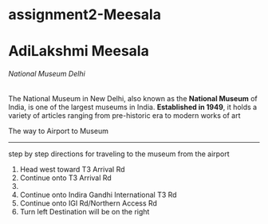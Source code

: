 # assignment2-Meesala
<h1>AdiLakshmi Meesala</h1>
<h6>National Museum Delhi</h6>
<p>The National Museum in New Delhi, also known as the <b>National Museum</b> of India, is one of the largest museums in India. <b>Established in 1949</b>, it holds a variety of articles ranging from pre-historic era to modern works of art
</p>

<p>The way to Airport to Museum</p>
<hr>
<p> step by step directions for traveling to the museum from the airport</p>
<ol>
   <li>Head west toward T3 Arrival Rd</li>
   <li>	Continue onto T3 Arrival Rd<li>
   <li>Continue onto Indira Gandhi International T3 Rd</li>
   <li>Continue onto IGI Rd/Northern Access Rd</li>
   <li>	Turn left Destination will be on the right</li>

<ol>